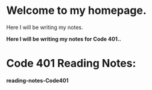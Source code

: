 # Welcome to my homepage.
Here I will be writing my notes.

**Here I will be writing my notes for Code 401..**

# Code 401 Reading Notes:


#### reading-notes-Code401
